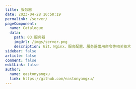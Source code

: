 ```yaml
---
title: 服务器
date: 2023-04-28 10:50:19
permalink: /server/
pageComponent:
  name: Catalogue
  data:
    path: 03.服务器
    imgUrl: /imgs/server.png
    description: Git、Nginx、服务配置、服务器常用命令等相关技术
sidebar: false
article: false
comment: false
editLink: false
author: 
  name: eastonyangxu
  link: https://github.com/eastonyangxu/
---
```

